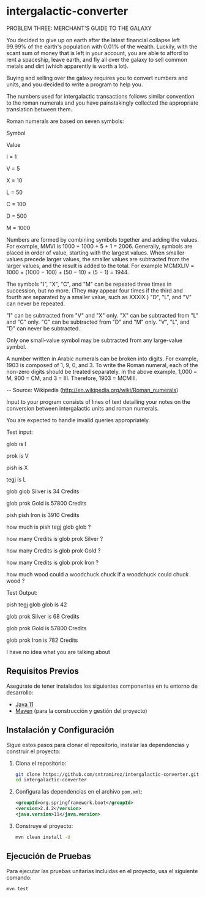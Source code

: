 # intergalactic-converter
PROBLEM THREE: MERCHANT'S GUIDE TO THE GALAXY

You decided to give up on earth after the latest financial collapse left 99.99% of the earth's population with 0.01% of the wealth. Luckily, with the scant sum of money that is left in your account, you are able to afford to rent a spaceship, leave earth, and fly all over the galaxy to sell common metals and dirt (which apparently is worth a lot).

Buying and selling over the galaxy requires you to convert numbers and units, and you decided to write a program to help you.

The numbers used for intergalactic transactions follows similar convention to the roman numerals and you have painstakingly collected the appropriate translation between them.

Roman numerals are based on seven symbols:

Symbol

Value

I = 1

V = 5

X = 10

L = 50

C = 100

D = 500

M = 1000

Numbers are formed by combining symbols together and adding the values. For example, MMVI is 1000 + 1000 + 5 + 1 = 2006. Generally, symbols are placed in order of value, starting with the largest values. When smaller values precede larger values, the smaller values are subtracted from the larger values, and the result is added to the total. For example MCMXLIV = 1000 + (1000 − 100) + (50 − 10) + (5 − 1) = 1944.

The symbols "I", "X", "C", and "M" can be repeated three times in succession, but no more. (They may appear four times if the third and fourth are separated by a smaller value, such as XXXIX.) "D", "L", and "V" can never be repeated.

"I" can be subtracted from "V" and "X" only. "X" can be subtracted from "L" and "C" only. "C" can be subtracted from "D" and "M" only. "V", "L", and "D" can never be subtracted.

Only one small-value symbol may be subtracted from any large-value symbol.

A number written in Arabic numerals can be broken into digits. For example, 1903 is composed of 1, 9, 0, and 3. To write the Roman numeral, each of the non-zero digits should be treated separately. In the above example, 1,000 = M, 900 = CM, and 3 = III. Therefore, 1903 = MCMIII.

-- Source: Wikipedia (http://en.wikipedia.org/wiki/Roman_numerals)

Input to your program consists of lines of text detailing your notes on the conversion between intergalactic units and roman numerals.

You are expected to handle invalid queries appropriately.

Test input:

glob is I

prok is V

pish is X

tegj is L

glob glob Silver is 34 Credits

glob prok Gold is 57800 Credits

pish pish Iron is 3910 Credits

how much is pish tegj glob glob ?

how many Credits is glob prok Silver ?

how many Credits is glob prok Gold ?

how many Credits is glob prok Iron ?

how much wood could a woodchuck chuck if a woodchuck could chuck wood ?

Test Output:

pish tegj glob glob is 42

glob prok Silver is 68 Credits

glob prok Gold is 57800 Credits

glob prok Iron is 782 Credits

I have no idea what you are talking about

## Requisitos Previos

Asegúrate de tener instalados los siguientes componentes en tu entorno de desarrollo:

- [Java 11](https://www.oracle.com/java/technologies/javase-jdk11-downloads.html)
- [Maven](https://maven.apache.org/) (para la construcción y gestión del proyecto)

## Instalación y Configuración

Sigue estos pasos para clonar el repositorio, instalar las dependencias y construir el proyecto:

1. Clona el repositorio:
    ```bash
    git clone https://github.com/sntramirez/intergalactic-converter.git
    cd intergalactic-converter
    ```

2. Configura las dependencias en el archivo `pom.xml`:
    ```xml
    <groupId>org.springframework.boot</groupId>
    <version>2.4.2</version>
    <java.version>11</java.version>
    ```

3. Construye el proyecto:
    ```bash
    mvn clean install -U
    ```

## Ejecución de Pruebas

Para ejecutar las pruebas unitarias incluidas en el proyecto, usa el siguiente comando:

```bash
mvn test
